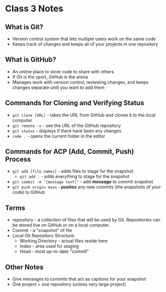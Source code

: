 # Class 3 Notes

## What is Git?

* Version control system that lets multiple users work on the same code
* Keeps track of changes and keeps all of your projects in one repository

## What is GitHub?

* An online place to store code to share with others
* If Git is the sport, GitHub is the arena
* Manages work with version control, reviewing changes, and keeps changes separate until you want to add them

## Commands for Cloning and Verifying Status

* `git clone [URL]` - takes the URL from GitHub and clones it to the local computer
* `git remote -v` - see the URL of the GitHub repository
* `git status` - displays if there have been any changes
* `code .` - opens the current folder in the editor

## Commands for ACP (Add, Commit, Push) Process

* `git add [file names]` - adds files to stage for the snapshot
  * `git add .` - adds everything to stage for the snapshot
* `git commit -m "[message text]"` - add ***message*** to commit snapshot
* `git push origin main` - ***pushes*** any new commits (the snapshots of your code) to GitHub

## Terms

* repository - a collection of files that will be used by Git. Repositories can be stored live on GitHub or on a local computer.
* Commit - a "snapshot" of file
* Local Git Repository Structure:
  * Working Directory - actual files reside here
  * Index - area used for staging
  * Head - most up-to-date "commit"

## Other Notes

* Give messages to commits that act as captions for your snapshot
* One project = one repository (unless very large project)
